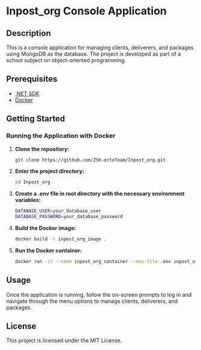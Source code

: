 # Inpost_org Console Application

## Description
This is a console application for managing clients, deliverers, and packages using MongoDB as the database. The project is developed as part of a school subject on object-oriented programming.

## Prerequisites
- [.NET SDK](https://dotnet.microsoft.com/download)
- [Docker](https://www.docker.com/get-started)

## Getting Started

### Running the Application with Docker

1. **Clone the repository:**
    ```sh
    git clone https://github.com/ZSK-octoTeam/Inpost_org.git
    ```

2. **Enter the project directory:**
    ```sh
    cd Inpost_org
    ```

3. **Create a .env file in root directory with the necessary environment variables:**
   ```sh
   DATABASE_USER=your_database_user
   DATABASE_PASSWORD=your_database_password
   ```

4. **Build the Docker image:**
    ```sh
    docker build -t inpost_org_image .
    ```

5. **Run the Docker container:**
    ```sh
    docker run -it --name inpost_org_container --env-file .env inpost_org_image
    ```

## Usage
Once the application is running, follow the on-screen prompts to log in and navigate through the menu options to manage clients, deliverers, and packages.

## License
This project is licensed under the MIT License.
